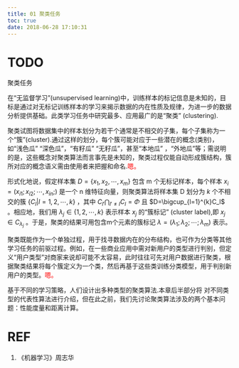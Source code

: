 ```yaml
---
title: 01 聚类任务
toc: true
date: 2018-06-28 17:10:31
---
```








# TODO












聚类任务



在“无监督学习”(unsupervised learning)中，训练样本的标记信息是未知的，目标是通过对无标记训练样本的学习来揭示数据的内在性质及规律，为进一步的数据分析提供基础。此类学习任务中研究最多、应用最广的是“聚类” (clustering).


聚类试图将数据集中的样本划分为若干个通常是不相交的子集，每个子集称为一个“簇”(cluster).通过这样的划分，每个簇可能对应于一些潜在的概念(类别)，如“浅色瓜” “深色瓜”，“有籽瓜” “无籽瓜”，甚至“本地瓜” ，“外地瓜”等；需说明的是，这些概念对聚类算法而言事先是未知的，聚类过程仅能自动形成簇结构，簇所对应的概念语义需由使用者来把握和命名.<span style="color:red;">嗯。</span>

形式化地说，假定样本集 $D=\{x_1,x_2,\cdots ,x_m\}$  包含 m 个无标记样本，每个样本 $x_i=(x_{i1};x_{i2};\cdots ,x_{in};)$   是一个 n 维特征向量，则聚类算法将样本集 D 划分为 $k$ 个不相交的簇 $\{C_l|l=1,2,\cdots ,k\}$ ，其中 $C_{l'}\bigcap _{l'\neq l}C_l=\Phi$ 且 $D=\bigcup_{l=1}^{k}C_l$ 。相应地，我们用 $\lambda_j\in\{1,2,\cdots ,k\}$ 表示样本 $x_j$ 的“簇标记” (cluster label),即 $x_j\in C_{\lambda_j}$ 。于是，聚类的结果可用包含m个元素的簇标记 $\lambda =(\lambda_1;\lambda_2;\cdots ;\lambda_m)$ 表示。

聚类既能作为一个单独过程，用于找寻数据内在的分布结构，也可作为分类等其他学习任务的前驱过程。例如，在一些商业应用中需对新用户的类型进行判别，但定义“用户类型”对商家来说却可能不太容易，此时往往可先对用户数据进行聚类，根据聚类结果将每个簇定义为一个类，然后再基于这些类训练分类模型，用于判别新用户的类型。<span style="color:red;">嗯。</span>

基于不同的学习策略，人们设计出多种类型的聚类算法.本章后半部分将 对不同类型的代表性算法进行介绍，但在此之前，我们先讨论聚类算法涉及的两个基本问题：性能度量和距离计算。



# REF
1. 《机器学习》周志华
